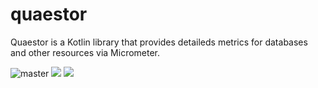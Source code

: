 # quaestor

Quaestor is a Kotlin library that provides detaileds metrics for databases and other resources via Micrometer.

![master](https://github.com/sksamuel/quaestor/workflows/master/badge.svg)
[<img src="https://img.shields.io/maven-central/v/com.sksamuel.quaestor/quaestor-postgres.svg?label=latest%20release"/>](http://search.maven.org/#search%7Cga%7C1%7Cquaestor)
[<img src="https://img.shields.io/nexus/s/https/oss.sonatype.org/com.sksamuel.quaestor/quaestor-postgres.svg?label=latest%20snapshot&style=plastic"/>](https://oss.sonatype.org/content/repositories/snapshots/com/sksamuel/quaestor/)
